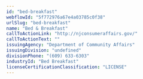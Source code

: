 ```yaml
---
id: "bed-breakfast"
webflowId: "5f772976a67e4a03785c0f38"
urlSlug: "bed-breakfast"
name: "Bed & Breakfast"
callToActionLink: "http://njconsumeraffairs.gov/"
callToActionText: ""
issuingAgency: "Department of Community Affairs"
issuingDivision: "undefined"
divisionPhone: "(609) 633-6303"
industryId: "Bed Breakfast"
licenseCertificationClassification: "LICENSE"
---
```

